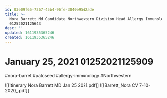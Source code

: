 ```yaml
---
id: 03e09f65-7267-45b4-96fe-3840e95d2ade
title: >-
  Nora Barrett Md Candidate Northwestern Division Head Allergy Immunology
  01252021125643
desc: ''
updated: 1611935365246
created: 1611935365246
---
```

# January 25, 2021 01252021125909

\#nora-barret #patcseed #allergy-immunology #Northwestern 

![[Itinerary Nora Barrett MD Jan 25 2021.pdf]]
![[Barrett_Nora CV 7-10-2020_.pdf]]

